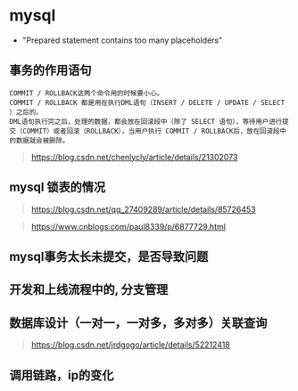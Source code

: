 

# mysql

* "Prepared statement contains too many placeholders"

## 事务的作用语句

```
COMMIT / ROLLBACK这两个命令用的时候要小心。
COMMIT / ROLLBACK 都是用在执行DML语句（INSERT / DELETE / UPDATE / SELECT ）之后的。
DML语句执行完之后，处理的数据，都会放在回滚段中（除了 SELECT 语句），等待用户进行提交（COMMIT）或者回滚（ROLLBACK），当用户执行 COMMIT / ROLLBACK后，放在回滚段中的数据就会被删除。
```
> https://blog.csdn.net/chenlycly/article/details/21302073

## mysql 锁表的情况

> https://blog.csdn.net/qq_27409289/article/details/85726453

> https://www.cnblogs.com/paul8339/p/6877729.html

## mysql事务太长未提交，是否导致问题

## 开发和上线流程中的, 分支管理

## 数据库设计（一对一，一对多，多对多）关联查询

> https://blog.csdn.net/jrdgogo/article/details/52212418

## 调用链路，ip的变化

